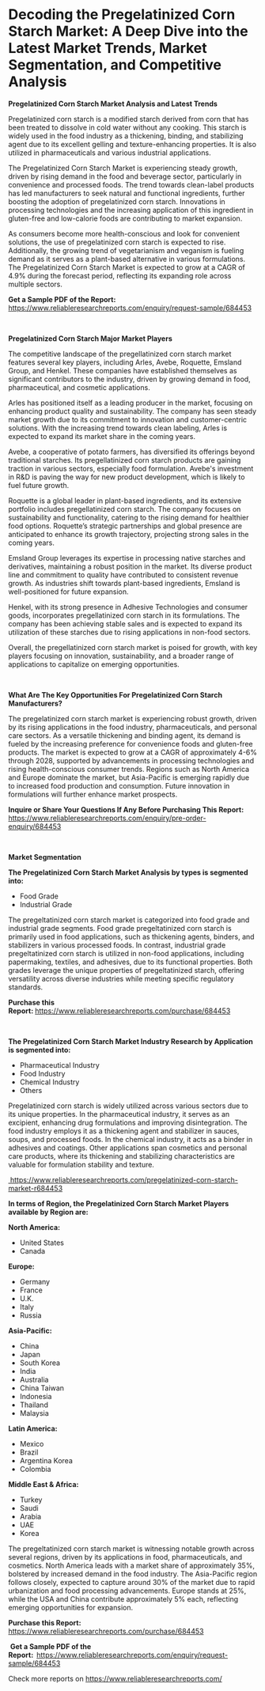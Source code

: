 <p><h1>Decoding the Pregelatinized Corn Starch Market: A Deep Dive into the Latest Market Trends, Market Segmentation, and Competitive Analysis</h1></p><p><strong>Pregelatinized Corn Starch Market Analysis and Latest Trends</strong></p>
<p><p>Pregelatinized corn starch is a modified starch derived from corn that has been treated to dissolve in cold water without any cooking. This starch is widely used in the food industry as a thickening, binding, and stabilizing agent due to its excellent gelling and texture-enhancing properties. It is also utilized in pharmaceuticals and various industrial applications.</p><p>The Pregelatinized Corn Starch Market is experiencing steady growth, driven by rising demand in the food and beverage sector, particularly in convenience and processed foods. The trend towards clean-label products has led manufacturers to seek natural and functional ingredients, further boosting the adoption of pregelatinized corn starch. Innovations in processing technologies and the increasing application of this ingredient in gluten-free and low-calorie foods are contributing to market expansion.</p><p>As consumers become more health-conscious and look for convenient solutions, the use of pregelatinized corn starch is expected to rise. Additionally, the growing trend of vegetarianism and veganism is fueling demand as it serves as a plant-based alternative in various formulations. The Pregelatinized Corn Starch Market is expected to grow at a CAGR of 4.9% during the forecast period, reflecting its expanding role across multiple sectors.</p></p>
<p><strong>Get a Sample PDF of the Report:&nbsp;</strong> <a href="https://www.reliableresearchreports.com/enquiry/request-sample/684453?utm_campaign=2229&utm_medium=2&utm_source=Github&utm_content=ia&utm_term=30012025&utm_id=pregelatinized-corn-starch">https://www.reliableresearchreports.com/enquiry/request-sample/684453</a></p>
<p>&nbsp;</p>
<p><strong>Pregelatinized Corn Starch Major Market Players</strong></p>
<p><p>The competitive landscape of the pregellatinized corn starch market features several key players, including Arles, Avebe, Roquette, Emsland Group, and Henkel. These companies have established themselves as significant contributors to the industry, driven by growing demand in food, pharmaceutical, and cosmetic applications.</p><p>Arles has positioned itself as a leading producer in the market, focusing on enhancing product quality and sustainability. The company has seen steady market growth due to its commitment to innovation and customer-centric solutions. With the increasing trend towards clean labeling, Arles is expected to expand its market share in the coming years.</p><p>Avebe, a cooperative of potato farmers, has diversified its offerings beyond traditional starches. Its pregellatinized corn starch products are gaining traction in various sectors, especially food formulation. Avebe's investment in R&D is paving the way for new product development, which is likely to fuel future growth.</p><p>Roquette is a global leader in plant-based ingredients, and its extensive portfolio includes pregellatinized corn starch. The company focuses on sustainability and functionality, catering to the rising demand for healthier food options. Roquette’s strategic partnerships and global presence are anticipated to enhance its growth trajectory, projecting strong sales in the coming years.</p><p>Emsland Group leverages its expertise in processing native starches and derivatives, maintaining a robust position in the market. Its diverse product line and commitment to quality have contributed to consistent revenue growth. As industries shift towards plant-based ingredients, Emsland is well-positioned for future expansion.</p><p>Henkel, with its strong presence in Adhesive Technologies and consumer goods, incorporates pregellatinized corn starch in its formulations. The company has been achieving stable sales and is expected to expand its utilization of these starches due to rising applications in non-food sectors.</p><p>Overall, the pregellatinized corn starch market is poised for growth, with key players focusing on innovation, sustainability, and a broader range of applications to capitalize on emerging opportunities.</p></p>
<p>&nbsp;</p>
<p><strong>What Are The Key Opportunities For Pregelatinized Corn Starch Manufacturers?</strong></p>
<p><p>The pregelatinized corn starch market is experiencing robust growth, driven by its rising applications in the food industry, pharmaceuticals, and personal care sectors. As a versatile thickening and binding agent, its demand is fueled by the increasing preference for convenience foods and gluten-free products. The market is expected to grow at a CAGR of approximately 4-6% through 2028, supported by advancements in processing technologies and rising health-conscious consumer trends. Regions such as North America and Europe dominate the market, but Asia-Pacific is emerging rapidly due to increased food production and consumption. Future innovation in formulations will further enhance market prospects.</p></p>
<p><strong>Inquire or Share Your Questions If Any Before Purchasing This Report:</strong> <a href="https://www.reliableresearchreports.com/enquiry/pre-order-enquiry/684453?utm_campaign=2229&utm_medium=2&utm_source=Github&utm_content=ia&utm_term=30012025&utm_id=pregelatinized-corn-starch">https://www.reliableresearchreports.com/enquiry/pre-order-enquiry/684453</a></p>
<p>&nbsp;</p>
<p><strong>Market Segmentation</strong></p>
<p><strong>The Pregelatinized Corn Starch Market Analysis by types is segmented into:</strong></p>
<p><ul><li>Food Grade</li><li>Industrial Grade</li></ul></p>
<p><p>The pregeltatinized corn starch market is categorized into food grade and industrial grade segments. Food grade pregeltatinized corn starch is primarily used in food applications, such as thickening agents, binders, and stabilizers in various processed foods. In contrast, industrial grade pregeltatinized corn starch is utilized in non-food applications, including papermaking, textiles, and adhesives, due to its functional properties. Both grades leverage the unique properties of pregeltatinized starch, offering versatility across diverse industries while meeting specific regulatory standards.</p></p>
<p><strong>Purchase this Report:&nbsp;</strong><a href="https://www.reliableresearchreports.com/purchase/684453?utm_campaign=2229&utm_medium=2&utm_source=Github&utm_content=ia&utm_term=30012025&utm_id=pregelatinized-corn-starch">https://www.reliableresearchreports.com/purchase/684453</a></p>
<p>&nbsp;</p>
<p><strong>The Pregelatinized Corn Starch Market Industry Research by Application is segmented into:</strong></p>
<p><ul><li>Pharmaceutical Industry</li><li>Food Industry</li><li>Chemical Industry</li><li>Others</li></ul></p>
<p><p>Pregelatinized corn starch is widely utilized across various sectors due to its unique properties. In the pharmaceutical industry, it serves as an excipient, enhancing drug formulations and improving disintegration. The food industry employs it as a thickening agent and stabilizer in sauces, soups, and processed foods. In the chemical industry, it acts as a binder in adhesives and coatings. Other applications span cosmetics and personal care products, where its thickening and stabilizing characteristics are valuable for formulation stability and texture.</p></p>
<p><a href="https://www.reliableresearchreports.com/pregelatinized-corn-starch-market-r684453?utm_campaign=2229&utm_medium=2&utm_source=Github&utm_content=ia&utm_term=30012025&utm_id=pregelatinized-corn-starch">&nbsp;https://www.reliableresearchreports.com/pregelatinized-corn-starch-market-r684453</a></p>
<p><strong>In terms of Region, the Pregelatinized Corn Starch Market Players available by Region are:</strong></p>
<p>
    <p> <strong> North America: </strong>
        <ul>
            <li>United States</li>
            <li>Canada</li>
        </ul>
        </p> 
    <p> <strong> Europe: </strong>
        <ul>
            <li>Germany</li>
            <li>France</li>
            <li>U.K.</li>
            <li>Italy</li>
            <li>Russia</li>
        </ul>
        </p> 
    <p> <strong> Asia-Pacific: </strong>
        <ul>
            <li>China</li>
            <li>Japan</li>
            <li>South Korea</li>
            <li>India</li>
            <li>Australia</li>
            <li>China Taiwan</li>
            <li>Indonesia</li>
            <li>Thailand</li>
            <li>Malaysia</li>
        </ul>
        </p> 
    <p> <strong> Latin America: </strong>
        <ul>
            <li>Mexico</li>
            <li>Brazil</li>
            <li>Argentina Korea</li>
            <li>Colombia</li>
        </ul>
        </p> 
    <p> <strong> Middle East & Africa: </strong>
        <ul>
            <li>Turkey</li>
            <li>Saudi</li>
            <li>Arabia</li>
            <li>UAE</li>
            <li>Korea</li>
        </ul>
    </p>
    </p>
<p><p>The pregeltatinized corn starch market is witnessing notable growth across several regions, driven by its applications in food, pharmaceuticals, and cosmetics. North America leads with a market share of approximately 35%, bolstered by increased demand in the food industry. The Asia-Pacific region follows closely, expected to capture around 30% of the market due to rapid urbanization and food processing advancements. Europe stands at 25%, while the USA and China contribute approximately 5% each, reflecting emerging opportunities for expansion.</p></p>
<p><strong>Purchase this Report: </strong><a href="https://www.reliableresearchreports.com/purchase/684453?utm_campaign=2229&utm_medium=2&utm_source=Github&utm_content=ia&utm_term=30012025&utm_id=pregelatinized-corn-starch">https://www.reliableresearchreports.com/purchase/684453</a></p>
<p>&nbsp;<strong>Get a Sample PDF of the Report:&nbsp;&nbsp;</strong><a href="https://www.reliableresearchreports.com/enquiry/request-sample/684453?utm_campaign=2229&utm_medium=2&utm_source=Github&utm_content=ia&utm_term=30012025&utm_id=pregelatinized-corn-starch">https://www.reliableresearchreports.com/enquiry/request-sample/684453</a></p>
<p><strong></strong></p>
<p>Check more reports on <a href="https://www.reliableresearchreports.com/?utm_campaign=2229&utm_medium=2&utm_source=Github&utm_content=ia&utm_term=30012025&utm_id=pregelatinized-corn-starch">https://www.reliableresearchreports.com/</a></p>
